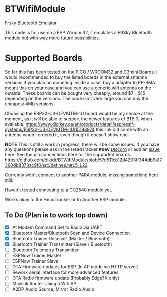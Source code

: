 # BTWifiModule
Frsky Bluetooth Emulator

This code is for use on a ESP Wroom 32, it emulates a FRSky Bluetooth module but with way more future possibilities.

# Supported Boards

So far this has been tested on the PICO / WROOM32 and C3mini Boards. I would recommended to buy the listed boards in the external antenna versions if you plan on mounting inside a case, buy a adapter to RP-SMA mount this on your case and you can use a generic wifi antenna on the outside. These boards can be bought very cheaply, around $7 - $15 depending on the versions. The code isn't very large you can buy the cheapest 4Mb versions.

Choosing the ESP32-C3-DEVKITM-1U board would be my choice at the moment, as it will be able to support the newer features of BT5.0, when available. https://www.digikey.ca/en/products/detail/espressif-systems/ESP32-C3-DEVKITM-1U/15198974 this link did come with an antenna when I ordered it, even though it doesn't show one.

**NOTE** This is still a work in progress, there will be some issues. If you have any questions please ask in the HeadTracker **#dev** [Discord](https://discord.gg/ux5hEaNSPQ) or add an [issue](https://github.com/dlktdr/BTWifiModule/issues) here. See the pin connections here for the supported boards. 
https://github.com/dlktdr/BTWifiModule/blob/57d511cb12d4203ff344db9a17360db8373ac9f0/src/defines.h#L5-L22 

Currently won't connect to another PARA module, missing something here still.

Haven't tested connecting to a CC2540 module yet.

Works okay to the HeadTracker or to Another ESP module.

To Do (Plan is to work top down)
---------
- [x] At Modem Command Set to Radio via UART
- [x] Bluetooth Master/Bluetooth Scan and Device Connection
- [x] Bluetooth Trainer Receiver (Master / Bluetooth)
- [X] Bluetooth Trainer Transmitter (Slave / Bluetooth)
- [ ] Bluetooth Telemetry Transmitter
- [ ] ESPNow Trainer Master
- [ ] ESPNow Trainer Slave
- [ ] OTA Firmware updates for ESP (In AP mode via HTTP server)
- [ ] Rework serial interface for more advanced features
- [ ] OTA Radio firmware update (Probably EdgeTX only)
- [ ] Mavlink Router Using a Wifi AP
- [ ] A2DP Audio Source, Mirror Radio Audio
